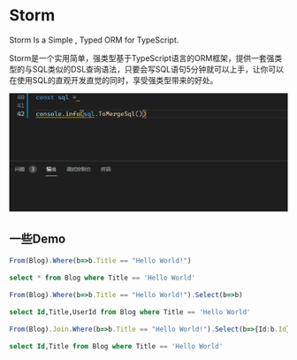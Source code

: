 # Storm
Storm Is a Simple , Typed ORM for TypeScript.

Storm是一个实用简单，强类型基于TypeScript语言的ORM框架，提供一套强类型的与SQL类似的DSL查询语法，只要会写SQL语句5分钟就可以上手，让你可以在使用SQL的直观开发直觉的同时，享受强类型带来的好处。

![demo](https://raw.githubusercontent.com/wuyou331/storm/main/demo.gif)

## 一些Demo

```typescript
From(Blog).Where(b=>b.Title == "Hello World!") 
```

```sql 
select * from Blog where Title == 'Hello World' 
```


```typescript
From(Blog).Where(b=>b.Title == "Hello World!").Select(b=>b)
```
```sql 
select Id,Title,UserId from Blog where Title == 'Hello World' 
```

```typescript
From(Blog).Join.Where(b=>b.Title == "Hello World!").Select(b=>{Id:b.Id})
```
```sql 
select Id,Title from Blog where Title == 'Hello World' 
```